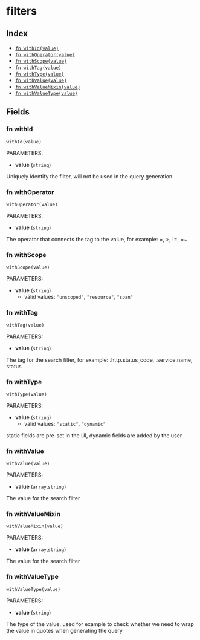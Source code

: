 # filters



## Index

* [`fn withId(value)`](#fn-withid)
* [`fn withOperator(value)`](#fn-withoperator)
* [`fn withScope(value)`](#fn-withscope)
* [`fn withTag(value)`](#fn-withtag)
* [`fn withType(value)`](#fn-withtype)
* [`fn withValue(value)`](#fn-withvalue)
* [`fn withValueMixin(value)`](#fn-withvaluemixin)
* [`fn withValueType(value)`](#fn-withvaluetype)

## Fields

### fn withId

```jsonnet
withId(value)
```

PARAMETERS:

* **value** (`string`)

Uniquely identify the filter, will not be used in the query generation
### fn withOperator

```jsonnet
withOperator(value)
```

PARAMETERS:

* **value** (`string`)

The operator that connects the tag to the value, for example: =, >, !=, =~
### fn withScope

```jsonnet
withScope(value)
```

PARAMETERS:

* **value** (`string`)
   - valid values: `"unscoped"`, `"resource"`, `"span"`


### fn withTag

```jsonnet
withTag(value)
```

PARAMETERS:

* **value** (`string`)

The tag for the search filter, for example: .http.status_code, .service.name, status
### fn withType

```jsonnet
withType(value)
```

PARAMETERS:

* **value** (`string`)
   - valid values: `"static"`, `"dynamic"`

static fields are pre-set in the UI, dynamic fields are added by the user
### fn withValue

```jsonnet
withValue(value)
```

PARAMETERS:

* **value** (`array`,`string`)

The value for the search filter
### fn withValueMixin

```jsonnet
withValueMixin(value)
```

PARAMETERS:

* **value** (`array`,`string`)

The value for the search filter
### fn withValueType

```jsonnet
withValueType(value)
```

PARAMETERS:

* **value** (`string`)

The type of the value, used for example to check whether we need to wrap the value in quotes when generating the query